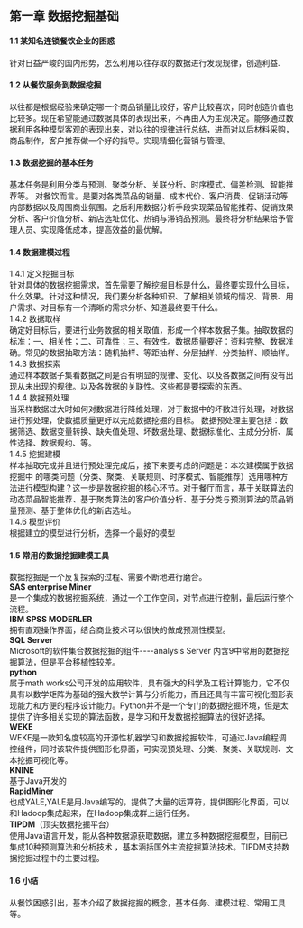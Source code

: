 ## 第一章 数据挖掘基础
#### 1.1 某知名连锁餐饮企业的困惑
针对日益严峻的国内形势，怎么利用以往存取的数据进行发现规律，创造利益.<br>
#### 1.2 从餐饮服务到数据挖掘
以往都是根据经验来确定哪一个商品销量比较好，客户比较喜欢，同时创造价值也比较多。现在希望能通过数据具体的表现出来，不再由人为主观决定。能够通过数据利用各种模型客观的表现出来，对以往的规律进行总结，进而对以后材料采购，商品制作，客户推荐做一个好的指导。实现精细化营销与管理。<br>
#### 1.3 数据挖掘的基本任务                     
 基本任务是利用分类与预测、聚类分析、关联分析、时序模式、偏差检测、智能推荐等。
对餐饮而言。是要对各类菜品的销量、成本代价、客户消费、促销活动等内部数据以及周围商业氛围。之后利用数据分析手段实现菜品智能推荐、促销效果分析、客户价值分析、新店选址优化、热销与滞销品预测。最终将分析结果给予管理人员、实现降低成本，提高效益的最优解。<br>
#### 1.4 数据建模过程
1.4.1 定义挖掘目标<br>
针对具体的数据挖掘需求，首先需要了解挖掘目标是什么，最终要实现什么目标，什么效果。针对这种情况，我们要分析各种知识、了解相关领域的情况、背景、用户需求、对目标有一个清晰的需求分析、知道最终要干什么。<br>
1.4.2 数据取样<br>
确定好目标后，要进行业务数据的相关取值，形成一个样本数据子集。抽取数据的标准：一、相关性；二、可靠性；三、有效性。数据质量要好：资料完整、数据准确。常见的数据抽取方法：随机抽样、等距抽样、分层抽样、分类抽样、顺抽样。<br>
1.4.3	数据探索<br>
通过样本数据子集看数据之间是否有明显的规律、变化、以及各数据之间有没有出现从未出现的规律。以及各数据的关联性。这些都是要探索的东西。<br>
1.4.4	数据预处理<br>
当采样数据过大时如何对数据进行降维处理，对于数据中的坏数进行处理，对数据进行预处理，使数据质量更好以完成数据挖掘的目标。
数据预处理主要包括：数据筛选、数据变量转换、缺失值处理、坏数据处理、数据标准化、主成分分析、属性选择、数据规约、等。<br>
1.4.5	挖掘建模<br>
样本抽取完成并且进行预处理完成后，接下来要考虑的问题是：本次建模属于数据挖掘中 的哪类问题（分类、聚类、关联规则、时序模式、智能推荐）选用哪种方法进行模型构建？这一步是数据挖掘的核心环节。对于餐厅而言，基于关联算法的动态菜品智能推荐、基于聚类算法的客户价值分析、基于分类与预测算法的菜品销量预测、基于整体优化的新店选址。<br>
1.4.6	模型评价<br>
根据建立的模型进行分析，选择一个最好的模型<br>
#### 1.5	常用的数据挖掘建模工具
数据挖掘是一个反复探索的过程、需要不断地进行磨合。<br>
**SAS enterprise Miner**<br>
是一个集成的数据挖掘系统，通过一个工作空间，对节点进行控制，最后运行整个流程。<br>
**IBM SPSS MODERLER**<br>
拥有直观操作界面，结合商业技术可以很快的做成预测性模型。<br>
**SQL Server**<br>
Microsoft的软件集合数据挖掘的组件----analysis Server 内含9中常用的数据挖掘算法，但是平台移植性较差。<br>
**python**<br>
属于math works公司开发的应用软件，具有强大的科学及工程计算能力，它不仅具有以数学矩阵为基础的强大数学计算与分析能力，而且还具有丰富可视化图形表现能力和方便的程序设计能力。Python并不是一个专门的数据挖掘环境，但是太提供了许多相关实现的算法函数，是学习和开发数据挖掘算法的很好选择。<br>
**WEKE**<br>
WEKE是一款知名度较高的开源性机器学习和数据挖掘软件，可通过Java编程调控组件，同时该软件提供图形化界面，可实现预处理、分类、聚类、关联规则、文本挖掘可视化等。<br>
**KNINE**<br>
基于Java开发的<br>
**RapidMiner**<br>
也成YALE,YALE是用Java编写的，提供了大量的运算符，提供图形化界面，可以和Hadoop集成起来，在Hadoop集成群上运行任务。<br>
**TIPDM**（顶尖数据挖掘平台）<br>
使用Java语言开发，能从各种数据源获取数据，建立多种数据挖掘模型，目前已集成10种预测算法和分析技术 ，基本涵括国外主流挖掘算法技术。TIPDM支持数据挖掘过程中的主要过程。<br>
#### 1.6	小结
从餐饮困惑引出，基本介绍了数据挖掘的概念，基本任务、建模过程、常用工具等。<br>



